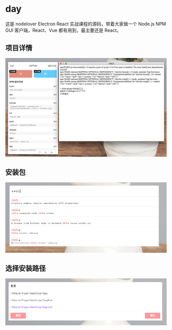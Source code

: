 # day

这是 nodelover Electron React 实战课程的源码，带着大家做一个 Node.js NPM GUI 客户端，React、Vue 都有用到，最主要还是 React。

## 项目详情

![项目详情](./screenshoot/1.png)

## 安装包

![安装包](./screenshoot/2.png)

## 选择安装路径

![选择安装路径](./screenshoot/3.png)

